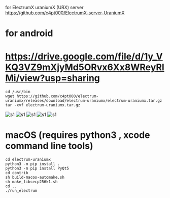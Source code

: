 for ElectrumX uraniumX (URX) server
https://github.com/c4pt000/ElectrumX-server-UraniumX

# for android
# https://drive.google.com/file/d/1y_VKQ3VZ9mXjyMd5ORvx6Xx8WReyRIMi/view?usp=sharing
```
cd /usr/bin
wget https://github.com/c4pt000/electrum-uraniumx/releases/download/electrum-uraniumx/electrum-uraniumx.tar.gz
tar -xvf electrum-uraniumx.tar.gz
```
![s1](https://raw.githubusercontent.com/c4pt000/electrum-uraniumx/main/ascii-art.png)
![s1](https://raw.githubusercontent.com/c4pt000/electrum-uraniumx/main/history.png)
![s1](https://raw.githubusercontent.com/c4pt000/electrum-uraniumx/main/payto.png)
![s1](https://raw.githubusercontent.com/c4pt000/electrum-uraniumx/main/paytoconfirm.png)
![s1](https://raw.githubusercontent.com/c4pt000/electrum-uraniumx/main/paytoconfirm-sent.png)


# macOS (requires python3 , xcode command line tools)
```
cd electrum-uraniumx
python3 -m pip install .
python3 -m pip install PyQt5
cd contrib
sh build-macos-automake.sh
sh make_libsecp256k1.sh
cd ..
./run_electrum
```
